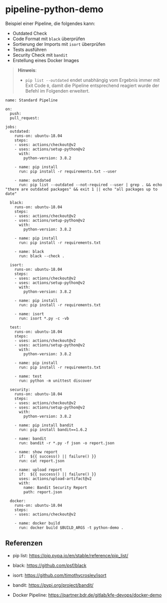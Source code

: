 # pipeline-python-demo

Beispiel einer Pipeline, die folgendes kann:
- Outdated Check
- Code Format mit `black` überprüfen
- Sortierung der Imports mit `isort` überprüfen
- Tests ausführen
- Security Check mit `bandit`
- Erstellung eines Docker Images

> **Hinweis**: 
> - `pip list --outdated` endet unabhängig vom Ergebnis immer mit Exit Code `0`, damit die Pipeline entsprechend reagiert wurde der Befehl im Folgenden erweitert.


```
name: Standard Pipeline

on:
  push:
  pull_request:

jobs:
  outdated:
    runs-on: ubuntu-18.04
    steps:
    - uses: actions/checkout@v2
    - uses: actions/setup-python@v2
      with:
        python-version: 3.8.2

    - name: pip install
      run: pip install -r requirements.txt --user

    - name: outdated
      run: pip list --outdated --not-required --user | grep . && echo "there are outdated packages" && exit 1 || echo "all packages up to date"

  black:
    runs-on: ubuntu-18.04
    steps:
    - uses: actions/checkout@v2
    - uses: actions/setup-python@v2
      with:
        python-version: 3.8.2

    - name: pip install
      run: pip install -r requirements.txt 

    - name: black
      run: black --check .

  isort:
    runs-on: ubuntu-18.04
    steps:
    - uses: actions/checkout@v2
    - uses: actions/setup-python@v2
      with:
        python-version: 3.8.2

    - name: pip install
      run: pip install -r requirements.txt 

    - name: isort
      run: isort *.py -c -vb

  test:
    runs-on: ubuntu-18.04
    steps:
    - uses: actions/checkout@v2
    - uses: actions/setup-python@v2
      with:
        python-version: 3.8.2

    - name: pip install
      run: pip install -r requirements.txt 

    - name: test
      run: python -m unittest discover

  security:
    runs-on: ubuntu-18.04
    steps:
    - uses: actions/checkout@v2
    - uses: actions/setup-python@v2
      with:
        python-version: 3.8.2

    - name: pip install bandit
      run: pip install bandit==1.6.2

    - name: bandit
      run: bandit -r *.py -f json -o report.json

    - name: show report
      if:  ${{ success() || failure() }}
      run: cat report.json

    - name: upload report
      if:  ${{ success() || failure() }}
      uses: actions/upload-artifact@v2
      with:
        name: Bandit Security Report
        path: report.json

  docker:
    runs-on: ubuntu-18.04
    steps:
    - uses: actions/checkout@v2

    - name: docker build
      run: docker build $BUILD_ARGS -t python-demo .
```

## Referenzen
- pip list: https://pip.pypa.io/en/stable/reference/pip_list/
- black: https://github.com/psf/black
- isort: https://github.com/timothycrosley/isort
- bandit: https://pypi.org/project/bandit/

- Docker Pipeline: https://partner.bdr.de/gitlab/kfe-devops/docker-demo
